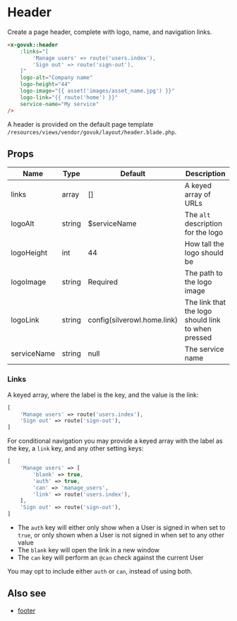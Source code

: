 # Header

Create a page header, complete with logo, name, and navigation links.

```html
<x-govuk::header
    :links="[
        'Manage users' => route('users.index'),
        'Sign out' => route('sign-out'),
    ]"
    logo-alt="Company name"
    logo-height="44"
    logo-image="{{ asset('images/asset_name.jpg') }}"
    logo-link="{{ route('home') }}"
    service-name="My service"
/>
```

A header is provided on the default page template `/resources/views/vendor/govuk/layout/header.blade.php`.

## Props

| Name        | Type   | Default                     | Description                                        |
|-------------|--------|-----------------------------|----------------------------------------------------|
| links       | array  | []                          | A keyed array of URLs                              |
| logoAlt     | string | $serviceName                | The `alt` description for the logo                 |
| logoHeight  | int    | 44                          | How tall the logo should be                        |
| logoImage   | string | Required                    | The path to the logo image                         |
| logoLink    | string | config(silverowl.home.link) | The link that the logo should link to when pressed |
| serviceName | string | null                        | The service name                                   | 

### Links

A keyed array, where the label is the key, and the value is the link:

```php
[
    'Manage users' => route('users.index'),
    'Sign out' => route('sign-out'),
]
```

For conditional navigation you may provide a keyed array with the label as the key, a `link` key, and any other setting keys:

```php
[
    'Manage users' => [
        'blank' => true,
        'auth' => true,
        'can' => 'manage_users',
        'link' => route('users.index'),
    ],
    'Sign out' => route('sign-out'),
]
```

* The `auth` key will either only show when a User is signed in when set to `true`, or only shown when a User is not signed in when set to any other value
* The `blank` key will open the link in a new window
* The `can` key will perform an `@can` check against the current User

You may opt to include either `auth` or `can`, instead of using both.

## Also see

* [footer](footer.md)
